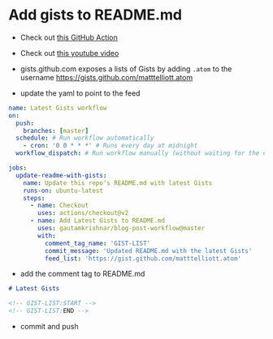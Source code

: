 # Add gists to README.md

- Check out [this GitHub Action](https://github.com/gautamkrishnar/blog-post-workflow)

- Check out [this youtube video](https://www.youtube.com/watch?v=ECuqb5Tv9qI)

- gists.github.com exposes a lists of Gists by adding `.atom` to the username
  https://gists.github.com/matttelliott.atom

- update the yaml to point to the feed

```yaml
name: Latest Gists workflow
on:
  push:
    branches: [master]
  schedule: # Run workflow automatically
    - cron: '0 0 * * *' # Runs every day at midnight
  workflow_dispatch: # Run workflow manually (without waiting for the cron to be called), through the Github Actions Workflow page directly

jobs:
  update-readme-with-gists:
    name: Update this repo's README.md with latest Gists
    runs-on: ubuntu-latest
    steps:
      - name: Checkout
        uses: actions/checkout@v2
      - name: Add Latest Gists to README.md
        uses: gautamkrishnar/blog-post-workflow@master
        with:
          comment_tag_name: 'GIST-LIST'
          commit_message: 'Updated README.md with the latest Gists'
          feed_list: 'https://gist.github.com/matttelliott.atom'
```

- add the comment tag to README.md

```markdown
# Latest Gists

<!-- GIST-LIST:START -->
<!-- GIST-LIST:END -->
```

- commit and push
